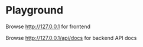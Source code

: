 # Playground

Browse <http://127.0.0.1> for frontend

Browse <http://127.0.0.1/api/docs> for backend API docs